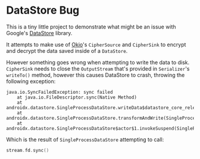 # DataStore Bug

This is a tiny little project to demonstrate what might be an issue with Google's [DataStore](https://developer.android.com/topic/libraries/architecture/datastore) library.

It attempts to make use of [Okio](https://square.github.io/okio)'s `CipherSource` and `CipherSink` to encrypt and decrypt the data saved inside of a `DataStore`.

However something goes wrong when attempting to write the data to disk. `CipherSink` needs to close the `OutputStream` that's provided in `Serializer`'s `writeTo()` method, however this causes DataStore to crash, throwing the following exception:
```
java.io.SyncFailedException: sync failed
    at java.io.FileDescriptor.sync(Native Method)
    at androidx.datastore.SingleProcessDataStore.writeData$datastore_core_release(SingleProcessDataStore.kt:299)
    at androidx.datastore.SingleProcessDataStore.transformAndWrite(SingleProcessDataStore.kt:282)
    at androidx.datastore.SingleProcessDataStore$actor$1.invokeSuspend(SingleProcessDataStore.kt:165)
```

Which is the result of `SingleProcessDataStore` attempting to call:
```kotlin
stream.fd.sync()
```
